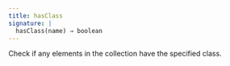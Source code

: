 ```yaml
---
title: hasClass
signature: |
  hasClass(name) ⇒ boolean
---
```


Check if any elements in the collection have the specified class.
